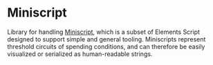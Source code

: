# Miniscript

Library for handling [Miniscript](http://bitcoin.sipa.be/miniscript/),
which is a subset of Elements Script designed to support simple and general
tooling. Miniscripts represent threshold circuits of spending conditions,
and can therefore be easily visualized or serialized as human-readable
strings.